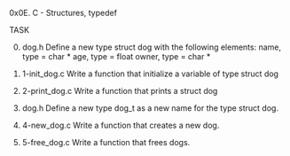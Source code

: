 0x0E. C - Structures, typedef

TASK

0. dog.h
   Define a new type struct dog with the following elements:
   name, type = char *
   age, type = float
   owner, type = char *

1. 1-init_dog.c
   Write a function that initialize a variable of type struct dog

2. 2-print_dog.c
   Write a function that prints a struct dog

3. dog.h
   Define a new type dog_t as a new name for the type struct dog.

4. 4-new_dog.c
   Write a function that creates a new dog.

5. 5-free_dog.c
   Write a function that frees dogs.
